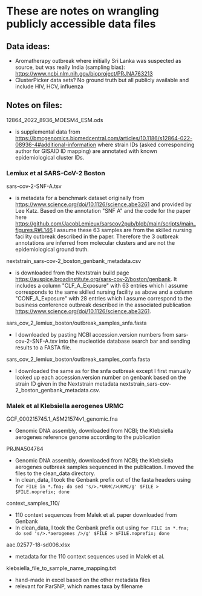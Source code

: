 # These are notes on wrangling publicly accessible data files

## Data ideas:
* Aromatherapy outbreak where initially Sri Lanka was suspected as source, but was really India (sampling bias): https://www.ncbi.nlm.nih.gov/bioproject/PRJNA763213
* ClusterPicker data sets? No ground truth but all publicly available and include HIV, HCV, influenza

## Notes on files:

12864_2022_8936_MOESM4_ESM.ods 
* is supplemental data from https://bmcgenomics.biomedcentral.com/articles/10.1186/s12864-022-08936-4#additional-information where strain IDs (asked corresponding author for GISAID ID mapping) are annotated with known epidemiological cluster IDs.

### Lemiux et al SARS-CoV-2 Boston

sars-cov-2-SNF-A.tsv 
* is metadata for a benchmark dataset originally from https://www.science.org/doi/10.1126/science.abe3261 and provided by Lee Katz. Based on the annotation "SNF A" and the code for the paper here https://github.com/JacobLemieux/sarscov2pub/blob/main/scripts/main_figures.R#L146 I assume these 63 samples are from the skilled nursing facility outbreak described in the paper. Therefore the 3 outbreak annotations are inferred from molecular clusters and are not the epidemiological ground truth.

nextstrain_sars-cov-2_boston_genbank_metadata.csv 
* is downloaded from the Nextstrain build page https://auspice.broadinstitute.org/sars-cov-2/boston/genbank. It includes a column "CLF_A_Exposure"  with 63 entries which I assume corresponds to the same skilled nursing facility as above and a column "CONF_A_Exposure" with 28 entries which I assume correspond to the business conference outbreak described in the associated publication https://www.science.org/doi/10.1126/science.abe3261.

sars_cov_2_lemiux_boston/outbreak_samples_snfa.fasta
* I downloaded by pasting NCBI accession.version numbers from sars-cov-2-SNF-A.tsv into the nucleotide database search bar and sending results to a FASTA file.

sars_cov_2_lemiux_boston/outbreak_samples_confa.fasta 
* I downloaded the same as for the snfa outbreak except I first manually looked up each accession.version number on genbank based on the strain ID given in the Nextstrain metadata nextstrain_sars-cov-2_boston_genbank_metadata.csv.

### Malek et al Klebsiella aerogenes URMC

GCF_000215745.1_ASM21574v1_genomic.fna
* Genomic DNA assembly, downloaded from NCBI; the Klebsiella aerogenes reference genome according to the publication

PRJNA504784
* Genomic DNA assembly, downloaded from NCBI; the Klebsiella aerogenes outbreak samples sequenced in the publication. I moved the files to the clean_data directory.
* In clean_data, I took the Genbank prefix out of the fasta headers using `for FILE in *.fna; do sed 's/>.*URMC/>URMC/g' $FILE > $FILE.noprefix; done`

context_samples_110/
* 110 context sequences from Malek et al. paper downloaded from Genbank
* In clean_data, I took the Genbank prefix out using `for FILE in *.fna; do sed 's/>.*aerogenes />/g' $FILE > $FILE.noprefix; done`

aac.02577-18-sd006.xlsx
* metadata for the 110 context sequences used in Malek et al.

klebsiella_file_to_sample_name_mapping.txt
* hand-made in excel based on the other metadata files
* relevant for ParSNP, which names taxa by filename
